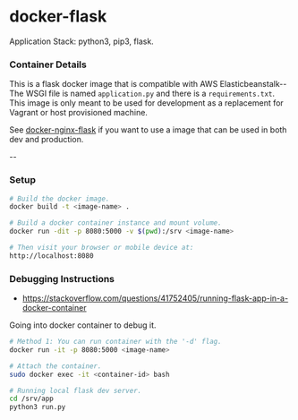 # docker-flask

Application Stack: python3, pip3, flask.

### Container Details
This is a flask docker image that is compatible with AWS Elasticbeanstalk--The WSGI
file is named `application.py` and there is a `requirements.txt`. This image is only
meant to be used for development as a replacement for Vagrant or host provisioned machine.

See [docker-nginx-flask](https://github.com/codenameyau/docker-examples/tree/master/docker-nginx-flask)
if you want to use a image that can be used in both dev and production.

--

### Setup

```bash
# Build the docker image.
docker build -t <image-name> .

# Build a docker container instance and mount volume.
docker run -dit -p 8080:5000 -v $(pwd):/srv <image-name>

# Then visit your browser or mobile device at:
http://localhost:8080
```

### Debugging Instructions
- https://stackoverflow.com/questions/41752405/running-flask-app-in-a-docker-container

Going into docker container to debug it.
``` bash
# Method 1: You can run container with the '-d' flag.
docker run -it -p 8080:5000 <image-name>

# Attach the container.
sudo docker exec -it <container-id> bash

# Running local flask dev server.
cd /srv/app
python3 run.py
```
